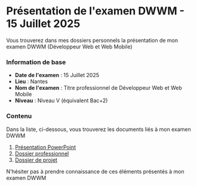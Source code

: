 <h1>Présentation de l'examen DWWM - 15 Juillet 2025</h1>
<p>
  Vous trouverez dans mes dossiers personnels la présentation de mon examen DWWM (Développeur Web et Web Mobile)
</p>
<h3>Information de base</h3>
<ul>
  <li>
    <strong>Date de l'examen</strong> : 15 Juillet 2025
  </li>
  <li>
    <strong>Lieu</strong> : Nantes
  </li>
  <li>
    <strong>Nom de l'examen</strong> : Titre professionnel de Développeur Web et Web Mobile
  </li>
  <li>
    <strong>Niveau</strong> : Niveau V (équivalent Bac+2)
  </li>
</ul>
<h3>Contenu</h3>
<p>Dans la liste, ci-dessous, vous trouverez les documents liés à mon examen DWWM</p>
<ol>
  <li>
    <a href="/yann44000/blob/main/presentation_powerpoint.pptx" target="_blank">Présentation PowerPoint</a></li>
  </li>
  <li>
    <a href="/yann44000/blob/main/dossier_professionel.pdf" target="_blank">Dossier professionnel</a></li>
  </li>
  <li>
    <a href="/yann44000/blob/main/dossier_de_projet.pdf" target="_blank">Dossier de projet</a></li>
  </li>
</ol>
<p>N'hésiter pas à prendre connaissance de ces éléments présentés à mon examen DWWM</p>
